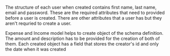 The structure of each user when created contains first name, last name, email and password. These
are the required attributes that need to provided before a user is created. There are other attributes
that a user has but they aren't requried to create a user.

Expense and Income model helps to create object of the schema definition. The amount and description has to be provided for the creation of both of them. Each created object has a field that stores the creator's
id and only the date when it was created
